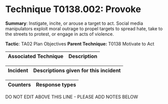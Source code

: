 # Technique T0138.002: Provoke

**Summary**: Instigate, incite, or arouse a target to act. Social media manipulators exploit moral outrage to propel targets to spread hate, take to the streets to protest, or engage in acts of violence.  

**Tactic**: TA02 Plan Objectives            **Parent Technique:** T0138 Motivate to Act


| Associated Technique | Description |
| --------- | ------------------------- |



| Incident | Descriptions given for this incident |
| -------- | -------------------- |



| Counters | Response types |
| -------- | -------------- |


DO NOT EDIT ABOVE THIS LINE - PLEASE ADD NOTES BELOW